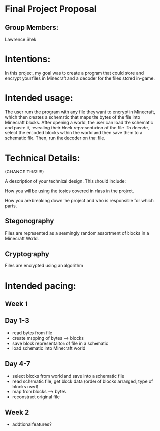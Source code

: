 # Final Project Proposal

## Group Members:

Lawrence Shek

# Intentions:

In this project, my goal was to create a program that could store and encrypt your files in Minecraft and a decoder for the files stored in-game. 

# Intended usage:

The user runs the program with any file they want to encrypt in Minecraft, which then creates a schematic that maps the bytes of the file into Minecraft blocks. After opening a world, the user can load the schematic and paste it, revealing their block representation of the file. To decode, select the encoded blocks within the world and then save them to a schematic file. Then, run the decoder on that file. 
  
# Technical Details:

(CHANGE THIS!!!!!)

A description of your technical design. This should include: 
   
How you will be using the topics covered in class in the project.
     
How you are breaking down the project and who is responsible for which parts.

## Stegonography 
Files are represented as a seemingly random assortment of blocks in a Minecraft World. 

## Cryptography
Files are encrypted using an algorithm 
    
# Intended pacing:

## Week 1

## Day 1-3
- read bytes from file 
- create mapping of bytes --> blocks 
- save block representaiton of file in a schematic
- load schematic into Minecraft world

## Day 4-7 
- select blocks from world and save into a schematic file
- read schematic file, get block data (order of blocks arranged, type of blocks used)
- map from blocks --> bytes
- reconstruct original file

## Week 2
- addtional features? 
